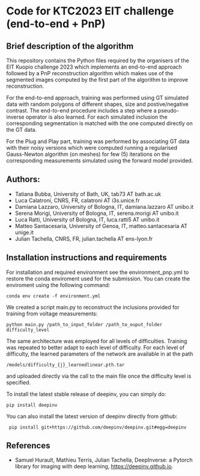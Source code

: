 # Code for KTC2023 EIT challenge (end-to-end + PnP)


## Brief description of the algorithm
This repository contains the Python files required by the organisers of the EIT Kuopio challenge 2023 which implements an end-to-end approach followed by a PnP reconstruction algorithm which makes use of the segmented images computed by the first part of the algorithm to improve reconstruction.

For the end-to-end approach, training was performed using GT simulated data with random polygons of different shapes, size and postive/negative contrast. The end-to-end procedure includes a step where a pseudo-inverse operator is also learned. For each simulated inclusion the corresponding segmentation is matched with the one computed directly on the GT data.

For the Plug and Play part, training was performed by associating GT data with their noisy versions which were computed running a regularised Gauss-Newton algorithm (on meshes) for few (5) iterations on the corresponding measurements simulated using the forward model provided.

## Authors:
- Tatiana Bubba, University of Bath, UK, tab73 AT bath.ac.uk
- Luca Calatroni, CNRS, FR, calatroni AT i3s.unice.fr
- Damiana Lazzaro, University of Bologna, IT, damiana.lazzaro AT unibo.it 
- Serena Morigi, University of Bologna, IT, serena.morigi AT unibo.it 
- Luca Ratti, University of Bologna, IT, luca.ratti5 AT unibo.it
- Matteo Santacesaria, University of Genoa, IT, matteo.santacesaria AT unige.it 
- Julian Tachella, CNRS, FR, julian.tachella AT ens-lyon.fr

## Installation instructions and requirements

For installation and required environment see the environment_pnp.yml to restore the conda enviroment used for the submission. 
You can create the enviroment using the following command:

```conda env create -f environment.yml```

We created a script main.py to reconstruct the inclusions provided for training from voltage measurements:

```python main.py /path_to_input_folder /path_to_ouput_folder difficulty_level```

The same architecture was employed for all levels of difficulties. Training was repeated to better adapt to each level of difficulty. For each level of difficulty, the learned parameters of the network are available in at the path

```/models/difficulty_{j}_learnedlinear.pth.tar ```

and uploaded directly via the call to the main file once the difficulty level is specified.

To install the latest stable release of deepinv, you can simply do:

```pip install deepinv```

You can also install the latest version of deepinv directly from github:

``` pip install git+https://github.com/deepinv/deepinv.git#egg=deepinv``` 

## References

* Samuel Hurault, Mathieu Terris, Julian Tachella, DeepInverse: a Pytorch library for imaging with deep learning, https://deepinv.github.io.
